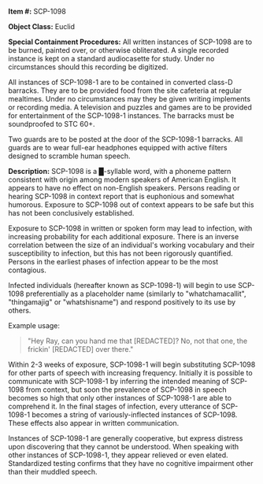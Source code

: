 **Item #:** SCP-1098

**Object Class:** Euclid

**Special Containment Procedures:** All written instances of SCP-1098 are to be burned, painted over, or otherwise obliterated. A single recorded instance is kept on a standard audiocasette for study. Under no circumstances should this recording be digitized.

All instances of SCP-1098-1 are to be contained in converted class-D barracks. They are to be provided food from the site cafeteria at regular mealtimes. Under no circumstances may they be given writing implements or recording media. A television and puzzles and games are to be provided for entertainment of the SCP-1098-1 instances. The barracks must be soundproofed to STC 60+.

Two guards are to be posted at the door of the SCP-1098-1 barracks. All guards are to wear full-ear headphones equipped with active filters designed to scramble human speech.

**Description:** SCP-1098 is a █-syllable word, with a phoneme pattern consistent with origin among modern speakers of American English. It appears to have no effect on non-English speakers. Persons reading or hearing SCP-1098 in context report that is euphonious and somewhat humorous. Exposure to SCP-1098 out of context appears to be safe but this has not been conclusively established.

Exposure to SCP-1098 in written or spoken form may lead to infection, with increasing probability for each additional exposure. There is an inverse correlation between the size of an individual's working vocabulary and their susceptibility to infection, but this has not been rigorously quantified. Persons in the earliest phases of infection appear to be the most contagious.

Infected individuals (hereafter known as SCP-1098-1) will begin to use SCP-1098 preferentially as a placeholder name (similarly to "whatchamacallit", "thingamajig" or "whatshisname") and respond positively to its use by others.

Example usage:

> "Hey Ray, can you hand me that \[REDACTED\]? No, not that one, the frickin' \[REDACTED\] over there."

Within 2-3 weeks of exposure, SCP-1098-1 will begin substituting SCP-1098 for other parts of speech with increasing frequency. Initially it is possible to communicate with SCP-1098-1 by inferring the intended meaning of SCP-1098 from context, but soon the prevalence of SCP-1098 in speech becomes so high that only other instances of SCP-1098-1 are able to comprehend it. In the final stages of infection, every utterance of SCP-1098-1 becomes a string of variously-inflected instances of SCP-1098. These effects also appear in written communication.

Instances of SCP-1098-1 are generally cooperative, but express distress upon discovering that they cannot be understood. When speaking with other instances of SCP-1098-1, they appear relieved or even elated. Standardized testing confirms that they have no cognitive impairment other than their muddled speech.